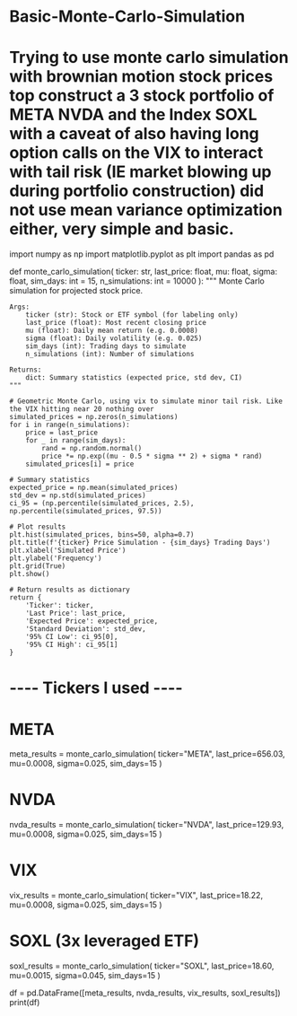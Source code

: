 # Basic-Monte-Carlo-Simulation
# Trying to use monte carlo simulation with brownian motion stock prices top construct a 3 stock portfolio of META NVDA and the Index SOXL with a caveat of also having long option calls on the VIX to interact with tail risk (IE market blowing up during portfolio construction) did not use mean variance optimization either, very simple and basic.
import numpy as np
import matplotlib.pyplot as plt
import pandas as pd

def monte_carlo_simulation(
    ticker: str,
    last_price: float,
    mu: float,
    sigma: float,
    sim_days: int = 15,
    n_simulations: int = 10000
):
    """
    Monte Carlo simulation for projected stock price.

    Args:
        ticker (str): Stock or ETF symbol (for labeling only)
        last_price (float): Most recent closing price
        mu (float): Daily mean return (e.g. 0.0008)
        sigma (float): Daily volatility (e.g. 0.025)
        sim_days (int): Trading days to simulate
        n_simulations (int): Number of simulations

    Returns:
        dict: Summary statistics (expected price, std dev, CI)
    """

    # Geometric Monte Carlo, using vix to simulate minor tail risk. Like the VIX hitting near 20 nothing over
    simulated_prices = np.zeros(n_simulations)
    for i in range(n_simulations):
        price = last_price
        for _ in range(sim_days):
            rand = np.random.normal()
            price *= np.exp((mu - 0.5 * sigma ** 2) + sigma * rand)
        simulated_prices[i] = price

    # Summary statistics
    expected_price = np.mean(simulated_prices)
    std_dev = np.std(simulated_prices)
    ci_95 = (np.percentile(simulated_prices, 2.5), np.percentile(simulated_prices, 97.5))

    # Plot results
    plt.hist(simulated_prices, bins=50, alpha=0.7)
    plt.title(f'{ticker} Price Simulation - {sim_days} Trading Days')
    plt.xlabel('Simulated Price')
    plt.ylabel('Frequency')
    plt.grid(True)
    plt.show()

    # Return results as dictionary
    return {
        'Ticker': ticker,
        'Last Price': last_price,
        'Expected Price': expected_price,
        'Standard Deviation': std_dev,
        '95% CI Low': ci_95[0],
        '95% CI High': ci_95[1]
    }

# ---- Tickers I used ----

# META
meta_results = monte_carlo_simulation(
    ticker="META",
    last_price=656.03,
    mu=0.0008,
    sigma=0.025,
    sim_days=15
)

# NVDA
nvda_results = monte_carlo_simulation(
    ticker="NVDA",
    last_price=129.93,
    mu=0.0008,
    sigma=0.025,
    sim_days=15
)

# VIX
vix_results = monte_carlo_simulation(
    ticker="VIX",
    last_price=18.22,
    mu=0.0008,
    sigma=0.025,
    sim_days=15
)

# SOXL (3x leveraged ETF)
soxl_results = monte_carlo_simulation(
    ticker="SOXL",
    last_price=18.60,
    mu=0.0015,
    sigma=0.045,
    sim_days=15
)

df = pd.DataFrame([meta_results, nvda_results, vix_results, soxl_results])
print(df)

